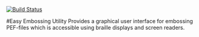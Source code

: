 [![Build Status](https://travis-ci.org/joeha480/e2u.svg)](https://travis-ci.org/joeha480/e2u)

#Easy Embossing Utility
Provides a graphical user interface for embossing PEF-files which is accessible using braille displays and screen readers.
